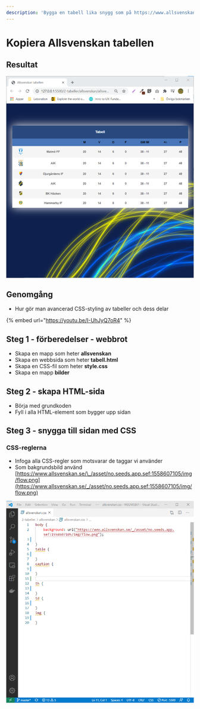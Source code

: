 ```yaml
---
description: 'Bygga en tabell lika snygg som på https://www.allsvenskan.se/tabell'
---
```


# Kopiera Allsvenskan tabellen

## Resultat

![](../.gitbook/assets/image%20%2848%29.png)

## Genomgång

* Hur gör man avancerad CSS-styling av tabeller och dess delar

{% embed url="https://youtu.be/I-UhJyQ7oR4" %}

## Steg 1 - förberedelser - webbrot

* Skapa en mapp som heter **allsvenskan**
* Skapa en webbsida som heter **tabell.html**
* Skapa en CSS-fil som heter **style.css**
* Skapa en mapp **bilder**

## Steg 2 - skapa HTML-sida

* Börja med grundkoden
* Fyll i alla HTML-element som bygger upp sidan

## **Steg 3 - snygga till sidan med CSS**

### CSS-reglerna

* Infoga alla CSS-regler som motsvarar de taggar vi använder
* Som bakgrundsbild använd [https://www.allsvenskan.se/\_/asset/no.seeds.app.sef:1558607105/img/flow.png](https://www.allsvenskan.se/_/asset/no.seeds.app.sef:1558607105/img/flow.png)

![](../.gitbook/assets/image%20%2854%29.png)

